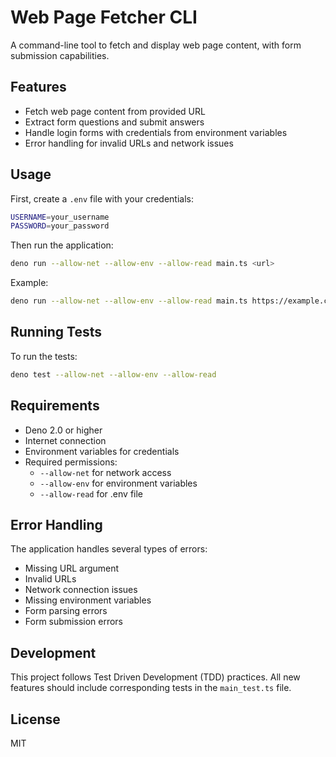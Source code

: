 # Web Page Fetcher CLI

A command-line tool to fetch and display web page content, with form submission capabilities.

## Features

- Fetch web page content from provided URL
- Extract form questions and submit answers
- Handle login forms with credentials from environment variables
- Error handling for invalid URLs and network issues

## Usage

First, create a `.env` file with your credentials:

```bash
USERNAME=your_username
PASSWORD=your_password
```

Then run the application:

```bash
deno run --allow-net --allow-env --allow-read main.ts <url>
```

Example:

```bash
deno run --allow-net --allow-env --allow-read main.ts https://example.com
```

## Running Tests

To run the tests:

```bash
deno test --allow-net --allow-env --allow-read
```

## Requirements

- Deno 2.0 or higher
- Internet connection
- Environment variables for credentials
- Required permissions:
  - `--allow-net` for network access
  - `--allow-env` for environment variables
  - `--allow-read` for .env file

## Error Handling

The application handles several types of errors:

- Missing URL argument
- Invalid URLs
- Network connection issues
- Missing environment variables
- Form parsing errors
- Form submission errors

## Development

This project follows Test Driven Development (TDD) practices. All new features should include corresponding tests in the `main_test.ts` file.

## License

MIT
